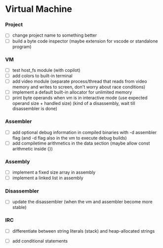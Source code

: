 # Virtual Machine

### Project

- [ ] change project name to something better  
- [ ] build a byte code inspector (maybe extension for vscode or standalone program)  

### VM

- [ ] test host_fs module (with copilot)  
- [ ] add colors to built-in terminal  
- [ ] add video module (separate process/thread that reads from video memory and writes to screen, don't worry about race conditions)  
- [ ] implement a default built-in allocator for unlimited memory  
- [ ] print byte operands when vm is in interactive mode (use expected operand size + handled size) (kind of a disassembly, wait till disassembler is done)  

### Assembler

- [ ] add optional debug information in compiled binaries with -d assembler flag (and -d flag also in the vm to execute debug builds)  
- [ ] add compiletime arithmetics in the data section (maybe allow const arithmetic inside {})  

### Assembly

- [ ] implement a fixed size array in assembly  
- [ ] implement a linked list in assembly  

### Disassembler

- [ ] update the disassembler (when the vm and assembler become more stable)  

### IRC

- [ ] differentiate between string literals (stack) and heap-allocated strings  
- [ ] add conditional statements  

